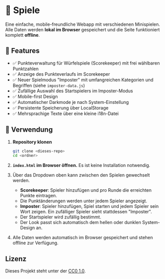 # 🎲 Spiele

Eine einfache, mobile-freundliche Webapp mit verschiedenen Minispielen. Alle Daten werden **lokal im Browser** gespeichert und die Seite funktioniert komplett **offline**.

## 🔧 Features

- ✅ Punkteverwaltung für Würfelspiele (Scorekeeper) mit frei wählbaren Punktzahlen
- ✅ Anzeige des Punkteverlaufs im Scorekeeper
- ✅ Neuer Spielmodus "Imposter" mit umfangreichen Kategorien und Begriffen (siehe `imposter-data.js`)
- ✅ Zufällige Auswahl des Startspielers im Imposter-Modus
- ✅ Mobile-first Design
- ✅ Automatischer Darkmode je nach System-Einstellung
- ✅ Persistente Speicherung über LocalStorage
- ✅ Mehrsprachige Texte über eine kleine i18n-Datei

## 🚀 Verwendung

1. **Repository klonen**

   ```bash
   git clone <dieses-repo>
   cd <ordner>
   ```

2. **`index.html` im Browser öffnen.** Es ist keine Installation notwendig.

3. Über das Dropdown oben kann zwischen den Spielen gewechselt werden.
   - **Scorekeeper**: Spieler hinzufügen und pro Runde die erreichten Punkte eintragen.
   - Die Punktänderungen werden unter jedem Spieler angezeigt.
   - **Imposter**: Spieler hinzufügen, Spiel starten und jedem Spieler sein Wort zeigen. Ein zufälliger Spieler sieht stattdessen "Imposter".
   - Der Startspieler wird zufällig bestimmt.
   - Der Look passt sich automatisch dem hellen oder dunklen System-Design an.

4. Alle Daten werden automatisch im Browser gespeichert und stehen offline zur Verfügung.

## Lizenz

Dieses Projekt steht unter der [CC0 1.0](LICENSE).
